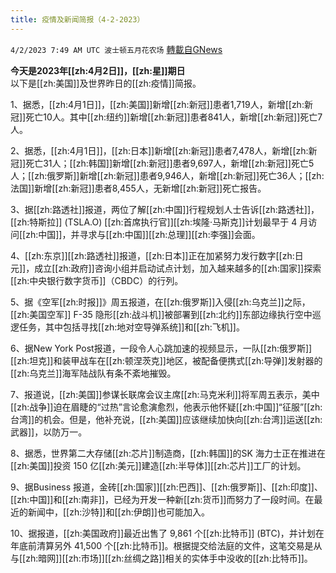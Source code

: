 ```yaml
---
title: 疫情及新闻简报（4-2-2023）
---
```

`4/2/2023 7:49 AM UTC 波士顿五月花农场` [轉載自GNews](https://gnews.org/articles/1066723)

**今天是2023年[[zh:4月2日]]，[[zh:星]]期日**  
以下是[[zh:美国]]及世界昨日的[[zh:疫情]]简报。

1、据悉，[[zh:4月1日]]，[[zh:美国]]新增[[zh:新冠]]患者1,719人，新增[[zh:新冠]]死亡10人。其中[[zh:纽约]]新增[[zh:新冠]]患者841人，新增[[zh:新冠]]死亡7人。

2、据悉，[[zh:4月1日]]，[[zh:日本]]新增[[zh:新冠]]患者7,478人，新增[[zh:新冠]]死亡31人；[[zh:韩国]]新增[[zh:新冠]]患者9,697人，新增[[zh:新冠]]死亡5人；[[zh:俄罗斯]]新增[[zh:新冠]]患者9,946人，新增[[zh:新冠]]死亡36人；[[zh:法国]]新增[[zh:新冠]]患者8,455人，无新增[[zh:新冠]]死亡报告。

3、据[[zh:路透社]]报道，两位了解[[zh:中国]]行程规划人士告诉[[zh:路透社]]，[[zh:特斯拉]] (TSLA.O) [[zh:首席执行官]][[zh:埃隆·马斯克]]计划最早于 4 月访问[[zh:中国]]，并寻求与[[zh:中国]][[zh:总理]][[zh:李强]]会面。

4、[[zh:东京]][[zh:路透社]]报道，[[zh:日本]]正在加紧努力发行数字[[zh:日元]]，成立[[zh:政府]]咨询小组并启动试点计划，加入越来越多的[[zh:国家]]探索[[zh:中央银行数字货币]]（CBDC）的行列。

5、据《空军[[zh:时报]]》周五报道，在[[zh:俄罗斯]]入侵[[zh:乌克兰]]之际，[[zh:美国空军]] F-35 隐形[[zh:战斗机]]被部署到[[zh:北约]]东部边缘执行空中巡逻任务，其中包括寻找[[zh:地对空导弹系统]]和[[zh:飞机]]。

6、据New York Post报道，一段令人心跳加速的视频显示，一队[[zh:俄罗斯]][[zh:坦克]]和装甲战车在[[zh:顿涅茨克]]地区，被配备便携式[[zh:导弹]]发射器的[[zh:乌克兰]]海军陆战队有条不紊地摧毁。

7、报道说，[[zh:美国]]参谋长联席会议主席[[zh:马克米利]]将军周五表示，美中[[zh:战争]]迫在眉睫的“过热”言论愈演愈烈，他表示他怀疑[[zh:中国]]“征服”[[zh:台湾]]的机会。但是，他补充说，[[zh:美国]]应该继续加快向[[zh:台湾]]运送[[zh:武器]]，以防万一。

8、据悉，世界第二大存储[[zh:芯片]]制造商，[[zh:韩国]]的SK 海力士正在推进在[[zh:美国]]投资 150 亿[[zh:美元]]建造[[zh:半导体]][[zh:芯片]]工厂的计划。

9、据Business 报道，金砖[[zh:国家]][[zh:巴西]]、[[zh:俄罗斯]]、[[zh:印度]]、[[zh:中国]]和[[zh:南非]]，已经为开发一种新[[zh:货币]]而努力了一段时间。在最近的新闻中，[[zh:沙特]]和[[zh:伊朗]]也可能加入。

10、据报道，[[zh:美国政府]]最近出售了 9,861 个[[zh:比特币]] (BTC)，并计划在年底前清算另外 41,500 个[[zh:比特币]]。根据提交给法庭的文件，这笔交易是从与[[zh:暗网]][[zh:市场]][[zh:丝绸之路]]相关的实体手中没收的[[zh:比特币]]。
